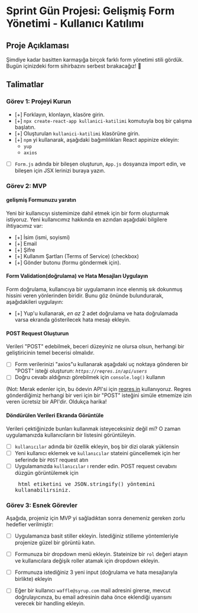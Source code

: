 # Sprint Gün Projesi: Gelişmiş Form Yönetimi - Kullanıcı Katılımı

## Proje Açıklaması

Şimdiye kadar basitten karmaşığa birçok farklı form yönetimi stili gördük. Bugün içinizdeki form sihirbazını serbest bırakacağız! 🧙

## Talimatlar

### Görev 1: Projeyi Kurun

- [+] Forklayın, klonlayın, klasöre girin.
- [+] `npx create-react-app kullanici-katilimi` komutuyla boş bir çalışma başlatın.
- [+] Oluşturulan `kullanici-katilimi` klasörüne girin.
- [+] `npm` yi kullanarak, aşağıdaki bağımlılıkları React appinize ekleyin:
  - `yup`
  - `axios`
- [ ] `Form.js` adında bir bileşen oluşturun, `App.js` dosyanıza import edin, ve bileşen için JSX lerinizi buraya yazın.

### Görev 2: MVP

#### gelişmiş Formunuzu yaratın

Yeni bir kullanıcıyı sistemimize dahil etmek için bir form oluşturmak istiyoruz. Yeni kullanıcımız hakkında en azından aşağıdaki bilgilere ihtiyacımız var:

- [+] İsim (ismi, soyismi)
- [+] Email
- [+] Şifre
- [+] Kullanım Şartları (Terms of Service) (checkbox)
- [+] Gönder butonu (formu göndermek için).

#### Form Validation(doğrulama) ve Hata Mesajları Uygulayın

Form doğrulama, kullanıcıya bir uygulamanın ince elenmiş sık dokunmuş hissini veren yönlerinden biridir. Bunu göz önünde bulundurarak, aşağıdakileri uygulayın:

- [+] Yup'u kullanarak, _en az_ 2 adet doğrulama ve hata doğrulamada varsa ekranda gösterilecek hata mesajı ekleyin.

#### POST Request Oluşturun

Verileri "POST" edebilmek, beceri düzeyiniz ne olursa olsun, herhangi bir geliştiricinin temel becerisi olmalıdır.

- [ ] Form verilerinizi "axios"u kullanarak aşağıdaki uç noktaya gönderen  bir "POST" isteği oluşturun: _`https://reqres.in/api/users`_
- [ ] Doğru cevabı aldığınızı görebilmek için `console.log()` kullanın

(Not: Merak edenler için, bu ödevin API'si için [reqres.in](https://reqres.in/) kullanıyoruz. Regres gönderdiğimiz herhangi bir veri için bir "POST" isteğini simüle etmemize izin veren ücretsiz bir API'dir. Oldukça harika!

#### Döndürülen Verileri Ekranda Görüntüle

Verileri çektiğinizde bunları kullanmak isteyeceksiniz değil mi? O zaman uygulamanızda kullanıcıların bir listesini görüntüleyin.

- [ ] `kullanıcılar` adında bir özellik ekleyin, boş bir dizi olarak yüklensin
- [ ] Yeni kullanıcı eklemek ve `kullanıcılar` stateini güncellemek için her seferinde bir `POST` request atın 
- [ ] Uygulamanızda `kullanıcılar` ı render edin. POST request cevabını düzgün görüntülemek için <pre> html etiketini ve JSON.stringify() yöntemini kullanabilirsiniz.

### Görev 3: Esnek Görevler

Aşağıda, projeniz için MVP yi sağladıktan sonra denemeniz gereken zorlu hedefler verilmiştir:

- [ ] Uygulamanıza basit stiller ekleyin. İstediğiniz stilleme yöntemleriyle projenize güzel bir görüntü katın.
- [ ] Formunuza bir dropdown menü ekleyin. Stateinize bir `rol` değeri atayın ve kullanıcılara değişik roller atamak için dropdown ekleyin.
- [ ] Formunuza istediğiniz 3 yeni input (doğrulama ve hata mesajlarıyla birlikte) ekleyin
- [ ] Eğer bir kullanıcı `waffle@syrup.com` mail adresini girerse, mevcut doğrulayıcınıza, bu email adresinin daha önce eklendiği uyarısını verecek bir handling ekleyin.

